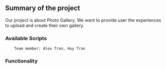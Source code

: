 ## Summary of the project
Our project is about Photo Gallery.
We want to provide user the experiences to upload and create their own gallery. 


### Available Scripts
```
    Team member: Alex Tran, Huy Tran
```

### Functionality
